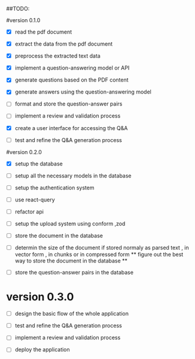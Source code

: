 ##TODO:

#version 0.1.0
- [x] read the pdf document
- [x] extract the data from the pdf document
- [x] preprocess the extracted text data
- [x] implement a question-answering model or API
- [x] generate questions based on the PDF content
- [x] generate answers using the question-answering model
- [ ] format and store the question-answer pairs
- [ ] implement a review and validation process
- [x] create a user interface for accessing the Q&A
- [ ] test and refine the Q&A generation process


#version 0.2.0
- [x] setup the database 
- [ ] setup all the necessary models in the database
- [ ] setup the authentication system
- [ ] use react-query
- [ ] refactor api
- [ ] setup the upload system using conform ,zod
- [ ] store the document in the database
- [ ] determin the size of the document  if stored normaly as parsed text , in vector   form , in chunks or in compressed form 
** figure out the best way to store the document in the database **
- [ ] store the question-answer pairs in the database


# version 0.3.0
- [ ] design the basic flow of the whole application
- [ ] test and refine the Q&A generation process
- [ ] implement a review and validation process
- [ ] deploy the application

